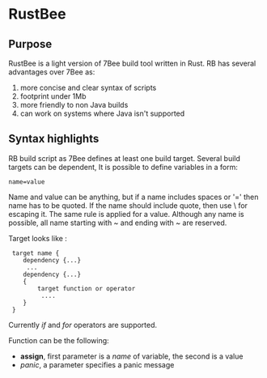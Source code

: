 # RustBee

## Purpose
RustBee is a light version of 7Bee build tool written in Rust. RB has several
advantages over 7Bee as:
1. more concise and clear syntax of scripts
2. footprint under 1Mb
3. more friendly to non Java builds
4. can work on systems where Java isn't supported

## Syntax highlights
RB build script as 7Bee defines at least one build target. Several build
targets can be dependent, It is possible to define variables in a form:

    name=value

Name and value can be anything, but if a name includes spaces or '=' then
name has to be quoted. If the name should include quote, then use \ for escaping it.
The same rule is applied for a value. Although any name is possible, all name starting with
*~* and ending with *~* are reserved.

Target looks like :
    
     target name {
        dependency {...}
         ...
        dependency {...}
        {
            target function or operator
             ....
        }
     }

Currently *if* and *for* operators are supported.

Function can be the following:
- **assign**, first parameter is a *name* of variable, the second is a value
- *panic*, a parameter specifies a panic message



